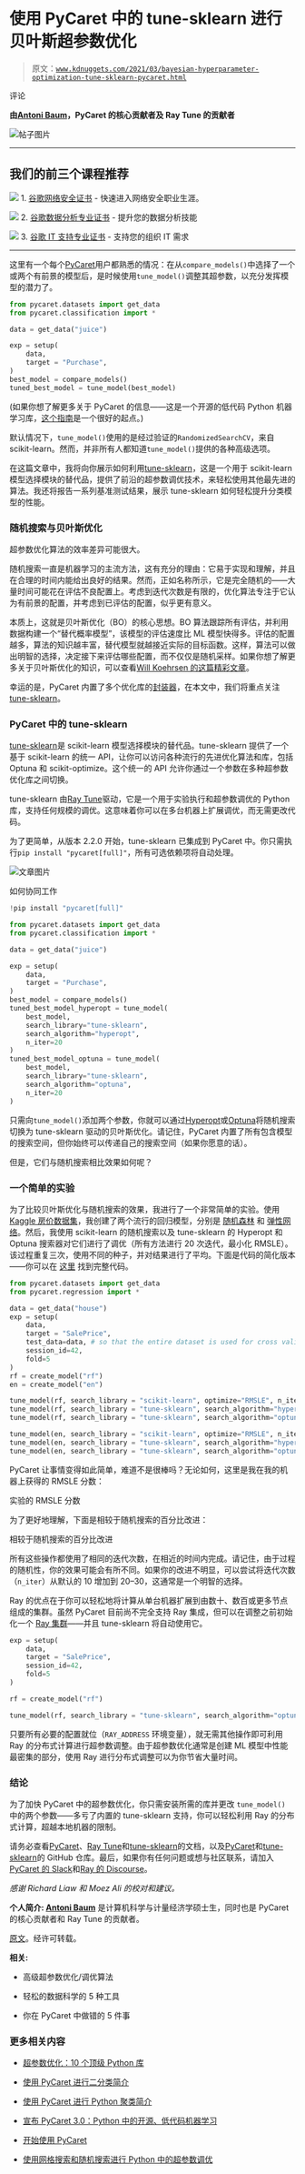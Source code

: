 # 使用 PyCaret 中的 tune-sklearn 进行贝叶斯超参数优化

> 原文：[`www.kdnuggets.com/2021/03/bayesian-hyperparameter-optimization-tune-sklearn-pycaret.html`](https://www.kdnuggets.com/2021/03/bayesian-hyperparameter-optimization-tune-sklearn-pycaret.html)

评论

**由[Antoni Baum](https://www.linkedin.com/in/yard1/)，PyCaret 的核心贡献者及 Ray Tune 的贡献者**

![帖子图片](img/6d8d95a8fe51f5d25a1b7858b0b0be43.png)

* * *

## 我们的前三个课程推荐

![](img/0244c01ba9267c002ef39d4907e0b8fb.png) 1\. [谷歌网络安全证书](https://www.kdnuggets.com/google-cybersecurity) - 快速进入网络安全职业生涯。

![](img/e225c49c3c91745821c8c0368bf04711.png) 2\. [谷歌数据分析专业证书](https://www.kdnuggets.com/google-data-analytics) - 提升您的数据分析技能

![](img/0244c01ba9267c002ef39d4907e0b8fb.png) 3\. [谷歌 IT 支持专业证书](https://www.kdnuggets.com/google-itsupport) - 支持您的组织 IT 需求

* * *

这里有一个每个[PyCaret](https://github.com/pycaret/pycaret)用户都熟悉的情况：在从`compare_models()`中选择了一个或两个有前景的模型后，是时候使用`tune_model()`调整其超参数，以充分发挥模型的潜力了。

```py
from pycaret.datasets import get_data
from pycaret.classification import *

data = get_data("juice")

exp = setup(
    data,
    target = "Purchase",
)
best_model = compare_models()
tuned_best_model = tune_model(best_model)
```

(如果你想了解更多关于 PyCaret 的信息——这是一个开源的低代码 Python 机器学习库，[这个指南](https://pycaret.org/guide/)是一个很好的起点。)

默认情况下，`tune_model()`使用的是经过验证的`RandomizedSearchCV`，来自 scikit-learn。然而，并非所有人都知道`tune_model()`提供的各种高级选项。

在这篇文章中，我将向你展示如何利用[tune-sklearn](https://github.com/ray-project/tune-sklearn/)，这是一个用于 scikit-learn 模型选择模块的替代品，提供了前沿的超参数调优技术，来轻松使用其他最先进的算法。我还将报告一系列基准测试结果，展示 tune-sklearn 如何轻松提升分类模型的性能。

### 随机搜索与贝叶斯优化

超参数优化算法的效率差异可能很大。

随机搜索一直是机器学习的主流方法，这有充分的理由：它易于实现和理解，并且在合理的时间内能给出良好的结果。然而，正如名称所示，它是完全随机的——大量时间可能花在评估不良配置上。考虑到迭代次数是有限的，优化算法专注于它认为有前景的配置，并考虑到已评估的配置，似乎更有意义。

本质上，这就是贝叶斯优化（BO）的核心思想。BO 算法跟踪所有评估，并利用数据构建一个“替代概率模型”，该模型的评估速度比 ML 模型快得多。评估的配置越多，算法的知识越丰富，替代模型就越接近实际的目标函数。这样，算法可以做出明智的选择，决定接下来评估哪些配置，而不仅仅是随机采样。如果你想了解更多关于贝叶斯优化的知识，可以查看[Will Koehrsen 的这篇精彩文章](https://towardsdatascience.com/a-conceptual-explanation-of-bayesian-model-based-hyperparameter-optimization-for-machine-learning-b8172278050f)。

幸运的是，PyCaret 内置了多个优化库的[封装器](https://pycaret.readthedocs.io/en/latest/api/regression.html#pycaret.regression.tune_model)，在本文中，我们将重点关注[tune-sklearn](https://github.com/ray-project/tune-sklearn)。

### **PyCaret 中的 tune-sklearn**

[tune-sklearn](https://docs.ray.io/en/master/tune/api_docs/sklearn.html)是 scikit-learn 模型选择模块的替代品。tune-sklearn 提供了一个基于 scikit-learn 的统一 API，让你可以访问各种流行的先进优化算法和库，包括 Optuna 和 scikit-optimize。这个统一的 API 允许你通过一个参数在多种超参数优化库之间切换。

tune-sklearn 由[Ray Tune](https://docs.ray.io/en/latest/tune/index.html)驱动，它是一个用于实验执行和超参数调优的 Python 库，支持任何规模的调优。这意味着你可以在多台机器上扩展调优，而无需更改代码。

为了更简单，从版本 2.2.0 开始，tune-sklearn 已集成到 PyCaret 中。你只需执行`pip install "pycaret[full]"`，所有可选依赖项将自动处理。

![文章图片](img/76a744240ca14371222bc358c86aa1d9.png)

如何协同工作

```py
!pip install "pycaret[full]"

from pycaret.datasets import get_data
from pycaret.classification import *

data = get_data("juice")

exp = setup(
    data,
    target = "Purchase",
)
best_model = compare_models()
tuned_best_model_hyperopt = tune_model(
    best_model,
    search_library="tune-sklearn",
    search_algorithm="hyperopt",
    n_iter=20
)
tuned_best_model_optuna = tune_model(
    best_model,
    search_library="tune-sklearn",
    search_algorithm="optuna",
    n_iter=20
)
```

只需向`tune_model()`添加两个参数，你就可以通过[Hyperopt](http://hyperopt.github.io/hyperopt/)或[Optuna](https://optuna.org/)将随机搜索切换为 tune-sklearn 驱动的贝叶斯优化。请记住，PyCaret 内置了所有包含模型的搜索空间，但你始终可以传递自己的搜索空间（如果你愿意的话）。

但是，它们与随机搜索相比效果如何呢？

### **一个简单的实验**

为了比较贝叶斯优化与随机搜索的效果，我进行了一个非常简单的实验。使用 [Kaggle 房价数据集](https://www.kaggle.com/c/house-prices-advanced-regression-techniques/datasets)，我创建了两个流行的回归模型，分别是 [随机森林](https://scikit-learn.org/stable/modules/generated/sklearn.ensemble.RandomForestRegressor.html) 和 [弹性网络](https://scikit-learn.org/stable/modules/generated/sklearn.linear_model.ElasticNet.html?highlight=elasticnet#sklearn.linear_model.ElasticNet)。然后，我使用 scikit-learn 的随机搜索以及 tune-sklearn 的 Hyperopt 和 Optuna 搜索器对它们进行了调优（所有方法进行 20 次迭代，最小化 RMSLE）。该过程重复三次，使用不同的种子，并对结果进行了平均。下面是代码的简化版本——你可以在 [这里](https://gist.github.com/Yard1/97dd054f0a5b154ffdc08df7899ba893) 找到完整代码。

```py
from pycaret.datasets import get_data
from pycaret.regression import *

data = get_data("house")
exp = setup(
    data,
    target = "SalePrice",
    test_data=data, # so that the entire dataset is used for cross validation - do not normally do this!
    session_id=42,
    fold=5
)
rf = create_model("rf")
en = create_model("en")

tune_model(rf, search_library = "scikit-learn", optimize="RMSLE", n_iter=20)
tune_model(rf, search_library = "tune-sklearn", search_algorithm="hyperopt", n_iter=20)
tune_model(rf, search_library = "tune-sklearn", search_algorithm="optuna", optimize="RMSLE", n_iter=20)

tune_model(en, search_library = "scikit-learn", optimize="RMSLE", n_iter=20)
tune_model(en, search_library = "tune-sklearn", search_algorithm="hyperopt", n_iter=20)
tune_model(en, search_library = "tune-sklearn", search_algorithm="optuna", optimize="RMSLE", n_iter=20)
```

PyCaret 让事情变得如此简单，难道不是很棒吗？无论如何，这里是我在我的机器上获得的 RMSLE 分数：

实验的 RMSLE 分数

为了更好地理解，下面是相较于随机搜索的百分比改进：

相较于随机搜索的百分比改进

所有这些操作都使用了相同的迭代次数，在相近的时间内完成。请记住，由于过程的随机性，你的效果可能会有所不同。如果你的改进不明显，可以尝试将迭代次数（`n_iter`）从默认的 10 增加到 20–30，这通常是一个明智的选择。

Ray 的优点在于你可以轻松地将计算从单台机器扩展到由数十、数百或更多节点组成的集群。虽然 PyCaret 目前尚不完全支持 Ray 集成，但可以在调整之前初始化一个 [Ray 集群](https://docs.ray.io/en/master/cluster/index.html)——并且 tune-sklearn 将自动使用它。

```py
exp = setup(
    data,
    target = "SalePrice",
    session_id=42,
    fold=5
)

rf = create_model("rf")

tune_model(rf, search_library = "tune-sklearn", search_algorithm="optuna", optimize="RMSLE", n_iter=20) # Will run on Ray cluster!
```

只要所有必要的配置就位（`RAY_ADDRESS` 环境变量），就无需其他操作即可利用 Ray 的分布式计算进行超参数调整。由于超参数优化通常是创建 ML 模型中性能最密集的部分，使用 Ray 进行分布式调整可以为你节省大量时间。

### 结论

为了加快 PyCaret 中的超参数优化，你只需安装所需的库并更改 `tune_model()` 中的两个参数——多亏了内置的 tune-sklearn 支持，你可以轻松利用 Ray 的分布式计算，超越本地机器的限制。

请务必查看[PyCaret](https://pycaret.readthedocs.io/)、[Ray Tune](https://docs.ray.io/en/latest/tune/index.html)和[tune-sklearn](https://docs.ray.io/en/latest/tune/api_docs/sklearn.html)的文档，以及[PyCaret](https://github.com/pycaret/pycaret)和[tune-sklearn](https://github.com/ray-project/tune-sklearn)的 GitHub 仓库。最后，如果你有任何问题或想与社区联系，请加入[PyCaret 的 Slack](https://pycaret.slack.com/)和[Ray 的 Discourse](https://discuss.ray.io/)。

*感谢 Richard Liaw 和 Moez Ali 的校对和建议。*

**个人简介: [Antoni Baum](https://www.linkedin.com/in/yard1/)** 是计算机科学与计量经济学硕士生，同时也是 PyCaret 的核心贡献者和 Ray Tune 的贡献者。

[原文](https://medium.com/distributed-computing-with-ray/bayesian-hyperparameter-optimization-with-tune-sklearn-in-pycaret-a33b1592662f)。经许可转载。

**相关:**

+   高级超参数优化/调优算法

+   轻松的数据科学的 5 种工具

+   你在 PyCaret 中做错的 5 件事

### 更多相关内容

+   [超参数优化：10 个顶级 Python 库](https://www.kdnuggets.com/2023/01/hyperparameter-optimization-10-top-python-libraries.html)

+   [使用 PyCaret 进行二分类简介](https://www.kdnuggets.com/2021/12/introduction-binary-classification-pycaret.html)

+   [使用 PyCaret 进行 Python 聚类简介](https://www.kdnuggets.com/2021/12/introduction-clustering-python-pycaret.html)

+   [宣布 PyCaret 3.0：Python 中的开源、低代码机器学习](https://www.kdnuggets.com/2023/03/announcing-pycaret-30-opensource-lowcode-machine-learning-python.html)

+   [开始使用 PyCaret](https://www.kdnuggets.com/2022/11/getting-started-pycaret.html)

+   [使用网格搜索和随机搜索进行 Python 中的超参数调优](https://www.kdnuggets.com/2022/10/hyperparameter-tuning-grid-search-random-search-python.html)
